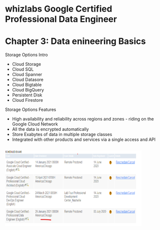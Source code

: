 # whizlabs Google Certified Professional Data Engineer  
# Chapter 3: Data enineering Basics
Storage Options Intro
- Cloud Storage
- Cloud SQL
- Cloud Spanner
- Cloud Datasore
- Cloud Bigtable
- Cloud BigQuery
- Persistent Disk
- Cloud Firestore

Storage Options Features

- High availability and reliability across regions and zones - riding on the Google Cloud Network
- All the data is encrypted automatically
- Store Exabytes of data in multiple storage classes
- Integrated with other products and services via a single access and API
```
```
<img src="https://github.com/cgpeanut/GCP-DevOps-SRE-Part1/blob/master/images/gcp-exams.png" alt="IMAGE ALT TEXT HERE" width="450" height="250" /></a>
```
```
